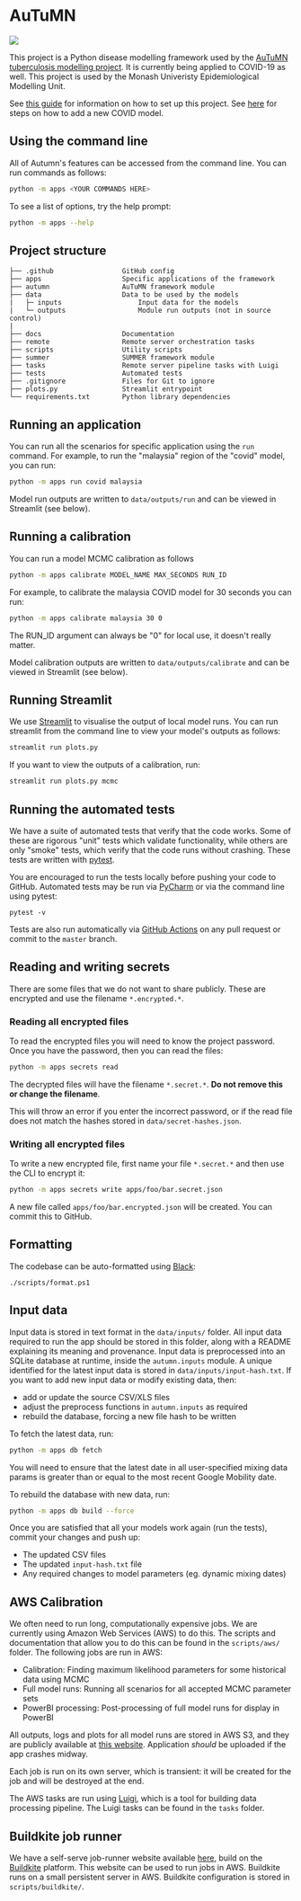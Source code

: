   
AuTuMN
======

![](https://github.com/monash-emu/AuTuMN/workflows/Continuous%20Integration/badge.svg)

This project is a Python disease modelling framework used by the [AuTuMN tuberculosis modelling project](http://www.tb-modelling.com/index.php).
It is currently being applied to COVID-19 as well. This project is used by the Monash Univeristy Epidemiological Modelling Unit.

See [this guide](./docs/setup.md) for information on how to set up this project. See [here](./docs/adding-new-covid-model.md) for steps on how to add a new COVID model.

## Using the command line

All of Autumn's features can be accessed from the command line. You can run commands as follows:

```bash
python -m apps <YOUR COMMANDS HERE>
```

To see a list of options, try the help prompt:

```bash
python -m apps --help
```

## Project structure

```
├── .github                 GitHub config
├── apps                    Specific applications of the framework
├── autumn                  AuTuMN framework module
├── data                    Data to be used by the models
|   ├─ inputs                   Input data for the models
|   └─ outputs                  Module run outputs (not in source control)
|
├── docs                    Documentation
├── remote                  Remote server orchestration tasks
├── scripts                 Utility scripts
├── summer                  SUMMER framework module
├── tasks                   Remote server pipeline tasks with Luigi
├── tests                   Automated tests
├── .gitignore              Files for Git to ignore
├── plots.py                Streamlit entrypoint
└── requirements.txt        Python library dependencies
```

## Running an application

You can run all the scenarios for specific application using the `run` command. For example, to run the "malaysia" region of the "covid" model, you can run:

```bash
python -m apps run covid malaysia
```

Model run outputs are written to `data/outputs/run` and can be viewed in Streamlit (see below).

## Running a calibration

You can run a model MCMC calibration as follows

```bash
python -m apps calibrate MODEL_NAME MAX_SECONDS RUN_ID
```

For example, to calibrate the malaysia COVID model for 30 seconds you can run:

```bash
python -m apps calibrate malaysia 30 0
```

The RUN_ID argument can always be "0" for local use, it doesn't really matter.

Model calibration outputs are written to `data/outputs/calibrate` and can be viewed in Streamlit (see below).

## Running Streamlit

We use [Streamlit](https://www.streamlit.io/) to visualise the output of local model runs. You can run streamlit from the command line to view your model's outputs as follows:

```bash
streamlit run plots.py
```

If you want to view the outputs of a calibration, run:

```bash
streamlit run plots.py mcmc
```

## Running the automated tests

We have a suite of automated tests that verify that the code works. Some of these are rigorous "unit" tests which validate functionality, while others are only "smoke" tests, which verify that the code runs without crashing. These tests are written with [pytest](https://docs.pytest.org/en/stable/).

You are encouraged to run the tests locally before pushing your code to GitHub. Automated tests may be run via [PyCharm](https://www.jetbrains.com/help/pycharm/pytest.html) or via the command line using pytest:

```
pytest -v
```

Tests are also run automatically via [GitHub Actions](https://github.com/monash-emu/AuTuMN/actions) on any pull request or commit to the `master` branch.

## Reading and writing secrets

There are some files that we do not want to share publicly. These are encrypted and use the filename `*.encrypted.*`.

### Reading all encrypted files

To read the encrypted files you will need to know the project password.
Once you have the password, then you can read the files:

```bash
python -m apps secrets read
```

The decrypted files will have the filename `*.secret.*`. **Do not remove this or change the filename**.

This will throw an error if you enter the incorrect password, or if the read file does not match the hashes stored in `data/secret-hashes.json`.

### Writing all encrypted files

To write a new encrypted file, first name your file  `*.secret.*` and then use the CLI to encrypt it:

```bash
python -m apps secrets write apps/foo/bar.secret.json
```

A new file called `apps/foo/bar.encrypted.json` will be created. You can commit this to GitHub.

## Formatting

The codebase can be auto-formatted using [Black](https://github.com/psf/black):

```
./scripts/format.ps1
```

## Input data

Input data is stored in text format in the `data/inputs/` folder. All input data required to run the app should be stored in this folder, along with a README explaining its meaning and provenance. Input data is preprocessed into an SQLite database at runtime, inside the `autumn.inputs` module. A unique identified for the latest input data is stored in `data/inputs/input-hash.txt`. If you want to add new input data or modify existing data, then:

- add or update the source CSV/XLS files
- adjust the preprocess functions in `autumn.inputs` as required
- rebuild the database, forcing a new file hash to be written

To fetch the latest data, run:

```bash
python -m apps db fetch
```

You will need to ensure that the latest date in all user-specified mixing data params is greater than or equal to the most recent Google Mobility date.

To rebuild the database with new data, run:

```bash
python -m apps db build --force
```

Once you are satisfied that all your models work again (run the tests), commit your changes and push up:

- The updated CSV files
- The updated `input-hash.txt` file
- Any required changes to model parameters (eg. dynamic mixing dates)

## AWS Calibration

We often need to run long, computationally expensive jobs. We are currently using Amazon Web Services (AWS) to do this. The scripts and documentation that allow you to do this can be found in the `scripts/aws/` folder. The following jobs are run in AWS:

- Calibration: Finding maximum likelihood parameters for some historical data using MCMC
- Full model runs: Running all scenarios for all accepted MCMC parameter sets
- PowerBI processing: Post-processing of full model runs for display in PowerBI

All outputs, logs and plots for all model runs are stored in AWS S3, and they are publicly available at [this website](http://www.autumn-data.com). Application _should_ be uploaded if the app crashes midway.

Each job is run on its own server, which is transient: it will be created for the job and will be destroyed at the end.

The AWS tasks are run using [Luigi](https://luigi.readthedocs.io/en/stable/index.html), which is a tool for building data processing pipeline. The Luigi tasks can be found in the `tasks` folder.

## Buildkite job runner

We have a self-serve job-runner website available [here](https://buildkite.com/autumn), build on the [Buildkite](https://buildkite.com/home) platform. This website can be used to run jobs in AWS. Buildkite runs on a small persistent server in AWS. Buildkite configuration is stored in `scripts/buildkite/`.
